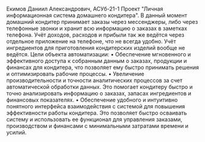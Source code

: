 Екимов Даниил Александрович, АСУб-21-1
Проект "Личная информационная система домашнего кондитера".
В данный момент домашний кондитер принимает заказы через мессенджеры, либо через телефонные звонки и хранит всю информацию о заказах в заметках телефона. Учёт доходов, расходов и прибыли так же ведётся через отдельное приложение на телефоне, что не всегда удобно. Учёт ингредиентов для приготовления кондитерских изделий вообще не ведётся.
Цели объекта автоматизации:
•	Обеспечение мгновенного и эффективного доступа к собранным данным о заказах, продукции и финансах для кондитера, что позволяет ему быстро принимать решения и оптимизировать рабочие процессы.
•	Увеличение производительности и точности аналитических процессов за счет автоматической обработки данных. Это помогает кондитеру быстро и точно анализировать информацию о заказах, запасах ингредиентов и финансовых показателях.
•	Обеспечение удобного и интуитивно понятного интерфейса взаимодействия с системой для повышения эффективности работы кондитера. Это позволяет быстро осваивать систему и использовать ее функционал для управления заказами, производством и финансами с минимальными затратами времени и усилий.
